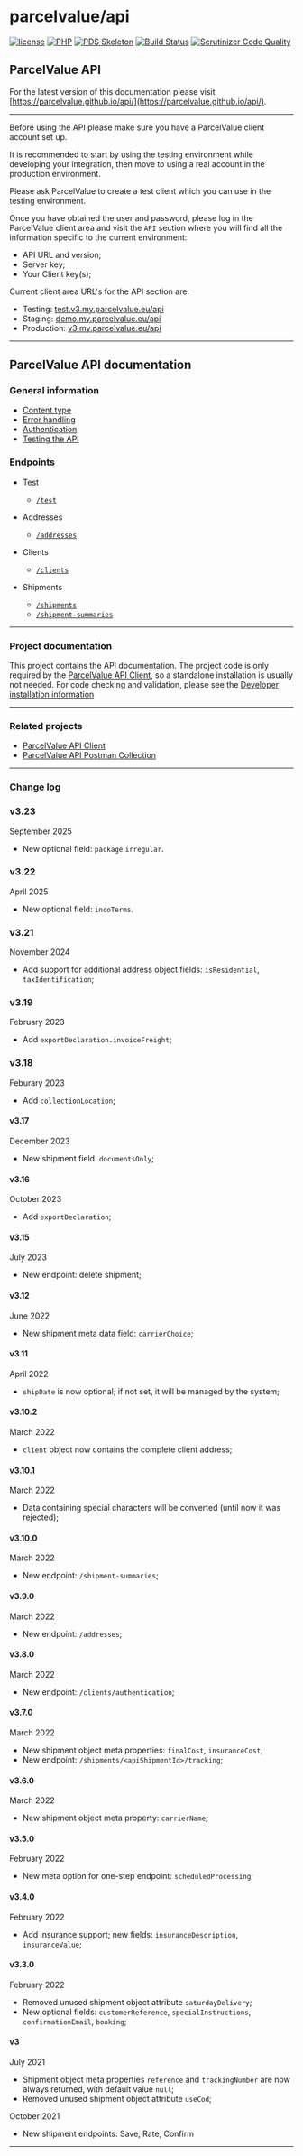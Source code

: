# parcelvalue/api

[![license](https://img.shields.io/github/license/parcelvalue/api.svg)](https://github.com/parcelvalue/api)
[![PHP](https://img.shields.io/packagist/php-v/parcelvalue/api.svg)](https://www.php.net)
[![PDS Skeleton](https://img.shields.io/badge/pds-skeleton-blue.svg)](https://github.com/php-pds/skeleton)
[![Build Status](https://travis-ci.org/parcelvalue/api.svg)](https://travis-ci.org/parcelvalue/api)
[![Scrutinizer Code Quality](https://scrutinizer-ci.com/g/parcelvalue/api/badges/quality-score.png)](https://scrutinizer-ci.com/g/parcelvalue/api/)

## ParcelValue API

For the latest version of this documentation please visit [https://parcelvalue.github.io/api/](https://parcelvalue.github.io/api/).

---

Before using the API please make sure you have a ParcelValue client account set up.

It is recommended to start by using the testing environment while developing your integration, then move to using a real account in the production environment.

Please ask ParcelValue to create a test client which you can use in the testing environment.

Once you have obtained the user and password, please log in the ParcelValue client area and visit the `API` section where you will find all the information specific to the current environment:

- API URL and version;
- Server key;
- Your Client key(s);

Current client area URL's for the API section are:

- Testing: [test.v3.my.parcelvalue.eu/api](https://test.v3.my.parcelvalue.eu/api)
- Staging: [demo.my.parcelvalue.eu/api](https://demo.my.parcelvalue.eu/api)
- Production: [v3.my.parcelvalue.eu/api](https://v3.my.parcelvalue.eu/api)

---

## ParcelValue API documentation

### General information

* [Content type](/docs/ContentType.md)
* [Error handling](/docs/ErrorHandling.md)
* [Authentication](/docs/Authentication.md)
* [Testing the API](/docs/Testing.md)

### Endpoints

* Test
    * [`/test`](/docs/Endpoints/Test.md)

* Addresses
    * [`/addresses`](/docs/Endpoints/Addresses/Addresses.md)

* Clients
    * [`/clients`](/docs/Endpoints/Clients/Clients.md)

* Shipments
    * [`/shipments`](/docs/Endpoints/Shipments/Shipments.md)
    * [`/shipment-summaries`](/docs/Endpoints/ShipmentSummaries/ShipmentSummaries.md)

---

### Project documentation

This project contains the API documentation.
The project code is only required by the [ParcelValue API Client](https://github.com/parcelvalue/api-client), so a standalone installation is usually not needed.
For code checking and validation, please see the [Developer installation information](/docs/DeveloperInstallation.md)


---

### Related projects

* [ParcelValue API Client](https://github.com/parcelvalue/api-client)
* [ParcelValue API Postman Collection](https://github.com/parcelvalue/postman-collection)

---

### Change log

### v3.23

September 2025

- New optional field: `package`.`irregular`.

### v3.22

April 2025

* New optional field: `incoTerms`.

### v3.21

November 2024

* Add support for additional address object fields: `isResidential`, `taxIdentification`;

### v3.19

February 2023

* Add `exportDeclaration.invoiceFreight`;

### v3.18

Feburary 2023

* Add `collectionLocation`;

#### v3.17

December 2023

* New shipment field: `documentsOnly`;

#### v3.16

October 2023

* Add `exportDeclaration`;

#### v3.15

July 2023

* New endpoint: delete shipment;

#### v3.12

June 2022

* New shipment meta data field: `carrierChoice`;

#### v3.11

April 2022

* `shipDate` is now optional; if not set, it will be managed by the system;

#### v3.10.2

March 2022

* `client` object now contains the complete client address;

#### v3.10.1

March 2022

* Data containing special characters will be converted (until now it was rejected);

#### v3.10.0

March 2022

* New endpoint: `/shipment-summaries`;

#### v3.9.0

March 2022

* New endpoint: `/addresses`;

#### v3.8.0

March 2022

* New endpoint: `/clients/authentication`;

#### v3.7.0

March 2022

* New shipment object meta properties: `finalCost`, `insuranceCost`;
* New endpoint: `/shipments/<apiShipmentId>/tracking`;

#### v3.6.0

March 2022

* New shipment object meta property: `carrierName`;

#### v3.5.0

February 2022

* New meta option for one-step endpoint: `scheduledProcessing`;

#### v3.4.0

February 2022

* Add insurance support; new fields: `insuranceDescription`, `insuranceValue`;

#### v3.3.0

February 2022

* Removed unused shipment object attribute `saturdayDelivery`;
* New optional fields: `customerReference`, `specialInstructions`, `confirmationEmail`, `booking`;

#### v3

July 2021

* Shipment object meta properties `reference` and `trackingNumber` are now always returned, with default value `null`;
* Removed unused shipment object attribute `useCod`;

October 2021

* New shipment endpoints: Save, Rate, Confirm

---